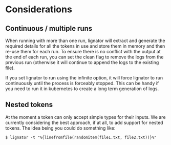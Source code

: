 # Considerations
## Continuous / multiple runs

When running with more than one run, lignator will extract and generate the required details for all the tokens in use and store them in memory and then re-use them for each run. To ensure there is no conflict with the output at the end of each run, you can set the clean flag to remove the logs from the previous run (otherwise it will continue to append the logs to the existing file).

If you set lignator to run using the infinite option, it will force lignator to run continuously until the process is forceably stopped. This can be handy if you need to run it in kubernetes to create a long term generation of logs.

## Nested tokens

At the moment a token can only accept simple types for their inputs. We are currently considering the best approach, if at all, to add support for nested tokens. The idea being you could do something like:

```
$ lignator -t "%{linefromfile(randomitem(file1.txt, file2.txt))}%"
```